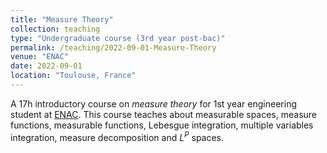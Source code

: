 ```yaml
---
title: "Measure Theory"
collection: teaching
type: "Undergraduate course (3rd year post-bac)"
permalink: /teaching/2022-09-01-Measure-Theory
venue: "ENAC"
date: 2022-09-01
location: "Toulouse, France"
---
```


A 17h introductory course on _measure theory_ for 1st year engineering student at [ENAC](https://enac.fr/). This course teaches about measurable spaces, measure functions, measurable functions, Lebesgue integration, multiple variables integration, measure decomposition and $L^P$ spaces.

